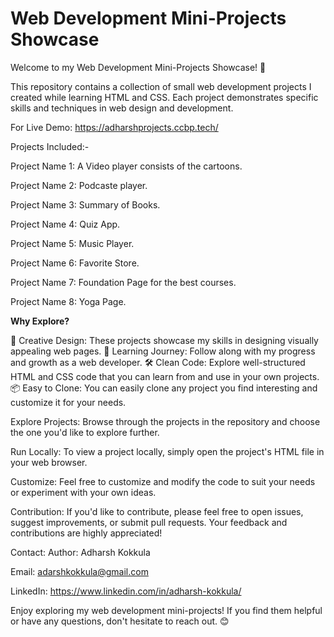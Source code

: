 # **Web Development Mini-Projects Showcase**
Welcome to my Web Development Mini-Projects Showcase! 🚀

This repository contains a collection of small web development projects I created while learning HTML and CSS. Each project demonstrates specific skills and techniques in web design and development.

For Live Demo: https://adharshprojects.ccbp.tech/

Projects Included:-

Project Name 1: A Video player consists of the cartoons.

Project Name 2: Podcaste player.

Project Name 3: Summary of Books.

Project Name 4: Quiz App.

Project Name 5: Music Player.

Project Name 6: Favorite Store.

Project Name 7: Foundation Page for the best courses.

Project Name 8: Yoga Page.

**Why Explore?**

🌟 Creative Design: These projects showcase my skills in designing visually appealing web pages.
🚀 Learning Journey: Follow along with my progress and growth as a web developer.
🛠️ Clean Code: Explore well-structured HTML and CSS code that you can learn from and use in your own projects.
📦 Easy to Clone: You can easily clone any project you find interesting and customize it for your needs.

Explore Projects: Browse through the projects in the repository and choose the one you'd like to explore further.

Run Locally: To view a project locally, simply open the project's HTML file in your web browser.

Customize: Feel free to customize and modify the code to suit your needs or experiment with your own ideas.

Contribution:
If you'd like to contribute, please feel free to open issues, suggest improvements, or submit pull requests. Your feedback and contributions are highly appreciated!

Contact:
Author: Adharsh Kokkula

Email: adarshkokkula@gmail.com

LinkedIn: https://www.linkedin.com/in/adharsh-kokkula/

Enjoy exploring my web development mini-projects! If you find them helpful or have any questions, don't hesitate to reach out. 😊
